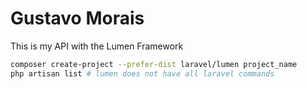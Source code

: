 # Gustavo Morais

This is my API with the Lumen Framework

```bash
composer create-project --prefer-dist laravel/lumen project_name
php artisan list # lumen does not have all laravel commands
```